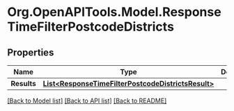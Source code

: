 # Org.OpenAPITools.Model.ResponseTimeFilterPostcodeDistricts
## Properties

Name | Type | Description | Notes
------------ | ------------- | ------------- | -------------
**Results** | [**List&lt;ResponseTimeFilterPostcodeDistrictsResult&gt;**](ResponseTimeFilterPostcodeDistrictsResult.md) |  | 

[[Back to Model list]](../README.md#documentation-for-models) [[Back to API list]](../README.md#documentation-for-api-endpoints) [[Back to README]](../README.md)

